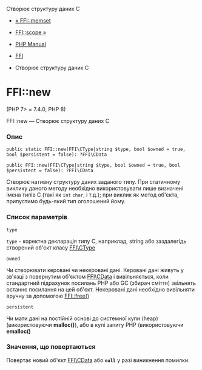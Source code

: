 Створює структуру даних C

-   [« FFI::memset](ffi.memset.html)
    
-   [FFI::scope »](ffi.scope.html)
    
-   [PHP Manual](index.html)
    
-   [FFI](class.ffi.html)
    
-   Створює структуру даних C
    

# FFI::new

(PHP 7> = 7.4.0, PHP 8)

FFI::new — Створює структуру даних C

### Опис

```methodsynopsis
public static FFI::new(FFI\CType|string $type, bool $owned = true, bool $persistent = false): ?FFI\CData
```

```methodsynopsis
public FFI::new(FFI\CType|string $type, bool $owned = true, bool $persistent = false): ?FFI\CData
```

Створює нативну структуру даних заданого типу. При статичному виклику даного методу необхідно використовувати лише визначені імена типів С (такі як `int` `char`, і т.д.); при виклик як метод об'єкта, припустимо будь-який тип оголошений йому.

### Список параметрів

`type`

`type` - коректна декларація типу С, наприклад, string або заздалегідь створений об'єкт класу [FFI\\CType](class.ffi-ctype.html)

`owned`

Чи створювати керовані чи некеровані дані. Керовані дані живуть у зв'язці з повернутим об'єктом [FFI\\CData](class.ffi-cdata.html) і вивільняється, коли стандартний підрахунок посилань PHP або GC (збирач сміття) звільнять останнє посилання на цей об'єкт. Некеровані дані необхідно вивільняти вручну за допомогою [FFI::free()](ffi.free.html)

`persistent`

Чи мати дані на постійній основі до системної купи (heap) (використовуючи **malloc()**), або в купі запиту PHP (використовуючи **emalloc()**

### Значення, що повертаються

Повертає новий об'єкт [FFI\\CData](class.ffi-cdata.html) або **`null`** у разі виникнення помилки.